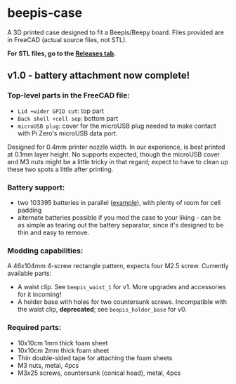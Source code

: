 # beepis-case


A 3D printed case designed to fit a Beepis/Beepy board. Files provided are in FreeCAD (actual source files, not STL).

**For STL files, go to the [Releases tab](https://github.com/HackModsOrg/beepis-case/releases).**

## v1.0 - battery attachment now complete!

### Top-level parts in the FreeCAD file:

* `Lid +wider GPIO cut`: top part
* `Back shell +cell sep`: bottom part
* `microUSB plug`: cover for the microUSB plug needed to make contact with Pi Zero's microUSB data port.

Designed for 0.4mm printer nozzle width. In our experience, is best printed at 0.1mm layer height. No supports expected, though the microUSB cover and M3 nuts might be a little tricky in that regard; expect to have to clean up these two spots a little after printing.

### Battery support:

* two 103395 batteries in parallel ([example](https://www.amazon.de/-/en/dp/B08HQH19KS)), with plenty of room for cell padding
* alternate batteries possible if you mod the case to your liking - can be as simple as tearing out the battery separator, since it's designed to be thin and easy to remove.

### Modding capabilities:

A 46x104mm 4-screw rectangle pattern, expects four M2.5 screw. Currently available parts:

* A waist clip. See `beepis_waist_1` for v1. More upgrades and accessories for it incoming!
* A holder base with holes for two countersunk screws. Incompatible with the waist clip, **deprecated**; see `beepis_holder_base` for v0.

### Required parts:

* 10x10cm 1mm thick foam sheet
* 10x10cm 2mm thick foam sheet
* Thin double-sided tape for attaching the foam sheets
* M3 nuts, metal, 4pcs
* M3x25 screws, countersunk (conical head), metal, 4pcs

